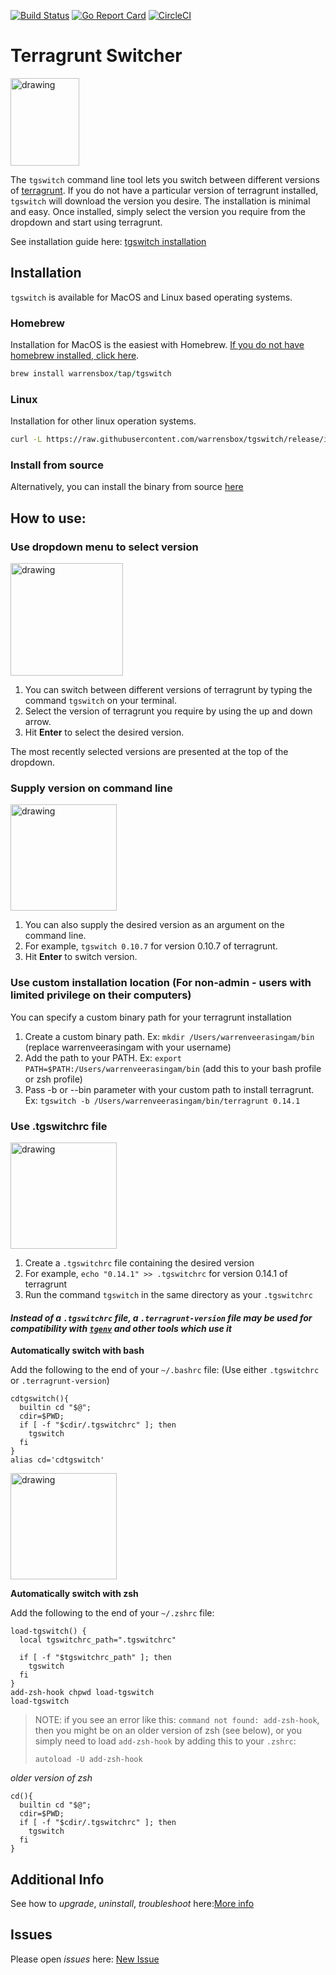[![Build Status](https://travis-ci.org/warrensbox/tgswitch.svg?branch=master)](https://travis-ci.org/warrensbox/tgswitch)
[![Go Report Card](https://goreportcard.com/badge/github.com/warrensbox/tgswitch)](https://goreportcard.com/report/github.com/warrensbox/tgswitch)
[![CircleCI](https://circleci.com/gh/warrensbox/tgswitch/tree/master.svg?style=shield&circle-token=d74b0de145c45b1d0da97f817363c77350e1a121)](https://circleci.com/gh/warrensbox/tgswitch)

# Terragrunt Switcher 

<img style="text-allign:center" src="https://s3.us-east-2.amazonaws.com/kepler-images/warrensbox/tgswitch/smallerlogo.png" alt="drawing" width="110" height="140"/>


The `tgswitch` command line tool lets you switch between different versions of [terragrunt](https://www.terragrunt.io/). 
If you do not have a particular version of terragrunt installed, `tgswitch` will download the version you desire.
The installation is minimal and easy. 
Once installed, simply select the version you require from the dropdown and start using terragrunt. 


See installation guide here: [tgswitch installation](https://warrensbox.github.io/tgswitch/)

## Installation

`tgswitch` is available for MacOS and Linux based operating systems.

### Homebrew

Installation for MacOS is the easiest with Homebrew. [If you do not have homebrew installed, click here](https://brew.sh/). 


```ruby
brew install warrensbox/tap/tgswitch
```

### Linux

Installation for other linux operation systems.

```sh
curl -L https://raw.githubusercontent.com/warrensbox/tgswitch/release/install.sh | bash
```

### Install from source

Alternatively, you can install the binary from source [here](https://github.com/warrensbox/tgswitch/releases) 

## How to use:
### Use dropdown menu to select version
<img src="https://s3.us-east-2.amazonaws.com/kepler-images/warrensbox/tgswitch/tgswitch.gif" alt="drawing" style="width: 180px;"/>

1.  You can switch between different versions of terragrunt by typing the command `tgswitch` on your terminal. 
2.  Select the version of terragrunt you require by using the up and down arrow.
3.  Hit **Enter** to select the desired version.

The most recently selected versions are presented at the top of the dropdown.

### Supply version on command line
<img src="https://s3.us-east-2.amazonaws.com/kepler-images/warrensbox/tgswitch/tgswitch-v4.gif" alt="drawing" style="width: 170px;"/>

1. You can also supply the desired version as an argument on the command line.
2. For example, `tgswitch 0.10.7` for version 0.10.7 of terragrunt.
3. Hit **Enter** to switch version.

### Use custom installation location  (For non-admin - users with limited privilege on their computers)    
You can specify a custom binary path for your terragrunt installation

1. Create a custom binary path. Ex: `mkdir /Users/warrenveerasingam/bin` (replace warrenveerasingam with your username)
2. Add the path to your PATH. Ex: `export PATH=$PATH:/Users/warrenveerasingam/bin` (add this to your bash profile or zsh profile)
3. Pass -b or --bin parameter with your custom path to install terragrunt. Ex: `tgswitch -b /Users/warrenveerasingam/bin/terragrunt 0.14.1 `

### Use .tgswitchrc file
<img src="https://s3.us-east-2.amazonaws.com/kepler-images/warrensbox/tgswitch/manual-tgswitchrc.gif" alt="drawing" style="width: 170px;"/>

1. Create a `.tgswitchrc` file containing the desired version
2. For example, `echo "0.14.1" >> .tgswitchrc` for version 0.14.1 of terragrunt
3. Run the command `tgswitch` in the same directory as your `.tgswitchrc`

#### *Instead of a `.tgswitchrc` file, a `.terragrunt-version` file may be used for compatibility with [`tgenv`](https://github.com/cunymatthieu/tgenv#terragrunt-version) and other tools which use it*

**Automatically switch with bash**

Add the following to the end of your `~/.bashrc` file:
(Use either `.tgswitchrc` or `.terragrunt-version`)

```
cdtgswitch(){
  builtin cd "$@";
  cdir=$PWD;
  if [ -f "$cdir/.tgswitchrc" ]; then
    tgswitch
  fi
}
alias cd='cdtgswitch'
```

<img src="https://s3.us-east-2.amazonaws.com/kepler-images/warrensbox/tgswitch/auto-tgswitchrc.gif" alt="drawing" style="width: 170px;"/>   

**Automatically switch with zsh**


Add the following to the end of your `~/.zshrc` file:

```
load-tgswitch() {
  local tgswitchrc_path=".tgswitchrc"

  if [ -f "$tgswitchrc_path" ]; then
    tgswitch
  fi
}
add-zsh-hook chpwd load-tgswitch
load-tgswitch
```
> NOTE: if you see an error like this: `command not found: add-zsh-hook`, then you might be on an older version of zsh (see below), or you simply need to load `add-zsh-hook` by adding this to your `.zshrc`:
>    ```
>    autoload -U add-zsh-hook
>    ```

*older version of zsh*
```
cd(){
  builtin cd "$@";
  cdir=$PWD;
  if [ -f "$cdir/.tgswitchrc" ]; then
    tgswitch
  fi
}
```

## Additional Info

See how to *upgrade*, *uninstall*, *troubleshoot* here:[More info](https://warrensbox.github.io/tgswitch/additional)


## Issues

Please open  *issues* here:  [New Issue](https://github.com/warrensbox/tgswitch/issues)
